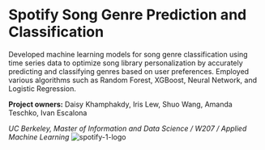 # Spotify Song Genre Prediction and Classification

Developed machine learning models for song genre classification using time series data to optimize song library personalization by accurately predicting and classifying genres based on user preferences. Employed various algorithms such as Random Forest, XGBoost, Neural Network, and Logistic Regression. 

**Project owners:** Daisy Khamphakdy, Iris Lew, Shuo Wang, Amanda Teschko, Ivan Escalona

*UC Berkeley, Master of Information and Data Science / W207 / Applied Machine Learning*
![spotify-1-logo](https://github.com/dkham/SpotifySongGenre/assets/72950291/2fb7b060-c889-492a-9b55-e240b6e5d963)
